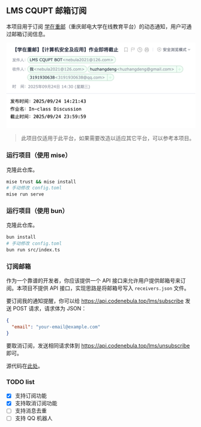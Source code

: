 ## LMS CQUPT 邮箱订阅

本项目用于订阅 [学在重邮](http://lms.tc.cqupt.edu.cn/)（重庆邮电大学在线教育平台）的动态通知，用户可通过邮箱订阅信息。

![alt text](image-1.png)

> 此项目仅适用于此平台，如果需要改造以适应其它平台，可以参考本项目。

### 运行项目（使用 mise）

克隆此仓库。

```bash
mise trust && mise install
# 手动修改 config.toml
mise run serve
```

### 运行项目（使用 bun）

克隆此仓库。

```bash
bun install
# 手动修改 config.toml
bun run src/index.ts
```

### 订阅邮箱

作为一个靠谱的开发者，你应该提供一个 API 接口来允许用户提供邮箱号来订阅。本项目不提供 API 接口，实现思路是将邮箱号写入 `receivers.json` 文件。

要订阅我的通知提醒，你可以给 https://api.codenebula.top/lms/subscribe 发送 POST 请求，请求体为 JSON：

```json
{
  "email": "your-email@example.com"
}
```

要取消订阅，发送相同请求体到 https://api.codenebula.top/lms/unsubscribe 即可。

源代码在[此处](https://github.com/gaojunran/api/blob/main/src/modules/lms/index.ts)。


### TODO list

- [x] 支持订阅功能
- [x] 支持取消订阅功能
- [ ] 支持消息去重
- [ ] 支持 QQ 机器人
